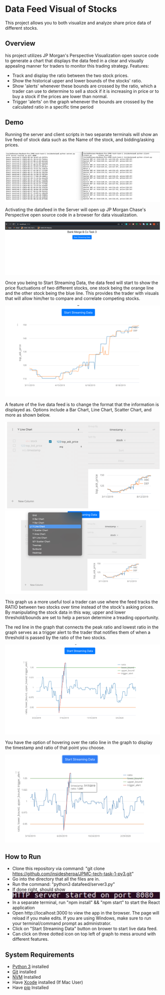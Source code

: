 # Data Feed Visual of Stocks
This project allows you to both visualize and analyze share price data of different stocks.

## Overview
his project utilizes JP Morgan's Perspective Visualization open source code to generate a chart that displays the data feed in a clear and visually appealing manner for traders to monitor this trading strategy.
Features:
- Track and display the ratio between the two stock prices.
- Show the historical upper and lower bounds of the stocks' ratio.
- Show 'alerts'  whenever these bounds are crossed by the ratio, which a trader can use to determine to sell a stock if it is increasing in price or to buy a stock if the prices are lower than normal.
- Trigger 'alerts' on the graph whenever the bounds are crossed by the calculated ratio in a specific time period

## Demo
Running the server and client scripts in two separate terminals will show an live feed of stock data such as the Name of the stock, and bidding/asking prices.

![A test image](Graphics/Server-Client.png)


Activating the datafeed in the Server will open up JP Morgan Chase's Perspective open source code in a browser for data visualization.

![A test image](Graphics/Server-1.png)

Once you being to Start Streaming Data, the data feed will start to show the price fluctuations of two different stocks, one stock being the orange line and the other stock being the blue line. This provides the trader with visuals that will allow him/her to compare and correlate competing stocks.

![A test image](Graphics/Server-2.png)

A feature of the live data feed is to change the format that the information is displayed as. Options include a Bar Chart, Line Chart, Scatter Chart, and more as shown below. 

![A test image](Graphics/Server-3.png)
![A test image](Graphics/Server-4.png)



This graph us a more useful tool a trader can use where the feed tracks the RATIO between two stocks over time instead of the stock's asking prices. By manipulating the stock data in this way, upper and lower threshold/bounds are set to help a person determine a treading opportunity. 

The red line in the graph that connects the peak ratio and lowest ratio in the graph serves as a trigger alert to the trader that notifies them of when a threshold is passed by the ratio of the two stocks.

![A test image](Graphics/Server-5.png)

You have the option of hovering over the ratio line in the graph to display the timestamp and ratio of that point you choose. 

![A test image](Graphics/Server-6.png)


## How to Run
- Clone this repository via command: "git clone https://github.com/insidesherpa/JPMC-tech-task-1-py3.git" 
- Go into the directory that all the files are in.
- Run the command: "python3 datafeed/server3.py"
- If done right, should show ![A test image](Graphics/Right.png)
- In a separate terminal, run "npm install" && "npm start" to start the React application
- Open http://localhost:3000 to view the app in the browser. The page will reload if you make edits.
If you are using Windows, make sure to run your terminal/command prompt as administrator.
- Click on "Start Streaming Data" button on brower to start live data feed. 
- Can click on three dotted icon on top left of graph to mess around with different features.

## System Requirements
- [Python 3](https://realpython.com/installing-python/) installed
- [Git](https://www.atlassian.com/git/tutorials/install-git#mac-os-x) installed
- [NVM](https://github.com/nvm-sh/nvm#install--update-script) Installed
- Have [Xcode](https://developer.apple.com/xcode/) installed (If Mac User)
- Have [pip](https://pip.pypa.io/en/stable/installing/#installing-with-get-pip-py) Installed











